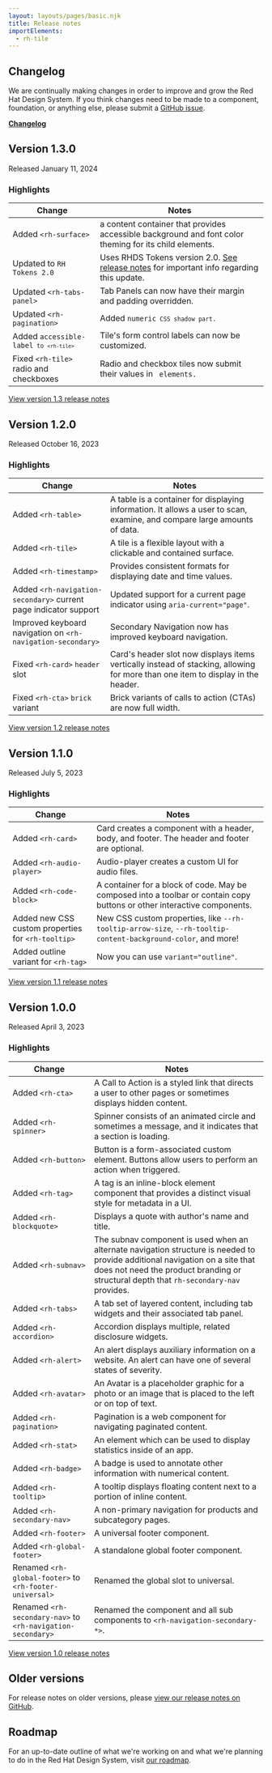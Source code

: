 ```yaml
---
layout: layouts/pages/basic.njk
title: Release notes
importElements:
  - rh-tile
---
```


<link rel="stylesheet" href="{{ '/assets/packages/@rhds/elements/elements/rh-tile/rh-tile-lightdom.css' | url }}">
<link rel="stylesheet" href="{{ '/assets/packages/@rhds/elements/elements/rh-table/rh-table-lightdom.css' | url }}">

<style>
  rh-tile {
    margin-block: var(--rh-space-3xl, 48px);
    max-width: 320px;
  }

  rh-tile [slot="headline"] {
    font-weight: var(--rh-font-weight-heading-bold, 700);
  }

  rh-tile [icon="github"] {
    --pf-icon--size: var(--rh-size-icon-03, 32px);
  }
</style>


## Changelog

We are continually making changes in order to improve and grow the Red Hat Design System. If you think changes need to be made to a component, foundation, or anything else, please submit a [GitHub issue](https://github.com/RedHat-UX/red-hat-design-system/issues).

<rh-tile compact>
  <pf-icon slot="image" set="fab" icon="github" size="lg"></pf-icon>
  <a slot="headline" href="https://github.com/RedHat-UX/red-hat-design-system/releases">Changelog</a>
</rh-tile>

<section>

## Version 1.3.0
Released January 11, 2024

### Highlights

<rh-table>
  <table>
    <thead>
      <tr>
        <th scope="col" data-label="Change">Change</th>
        <th scope="col" data-label="Notes">Notes</th>
      </tr>
    </thead>
    <tbody>
      <tr>
        <td data-label="Change">Added <code>&lt;rh-surface&gt;</code></td>
        <td data-label="Notes">a content container that provides accessible background and font color theming for its child elements.</td>
      </tr>
      <tr>
        <td data-label="Change">Updated to <code>RH Tokens 2.0<code></td>
        <td data-label="Notes">Uses RHDS Tokens version 2.0. <a href="https://github.com/RedHat-UX/red-hat-design-system/releases/tag/v1.3.0">See release notes</a> for important info regarding this update.</td>
      </tr>
      <tr>
        <td data-label="Change">Updated <code>&lt;rh-tabs-panel&gt;</code></td>
        <td data-label="Notes">Tab Panels can now have their margin and padding overridden.</td>
      </tr>
      <tr>
        <td data-label="Change">Updated <code>&lt;rh-pagination&gt;</code></td>
        <td data-label="Notes">Added <code>numeric<code> CSS shadow part.</td>
      </tr>
      <tr>
        <td data-label="Change">Added <code>accessible-label<code> to <code>&lt;rh-tile&gt;</code></td>
        <td data-label="Notes">Tile's form control labels can now be customized.</td>
      </tr>
      <tr>
        <td data-label="Change">Fixed <code>&lt;rh-tile&gt;</code> radio and checkboxes</td>
        <td data-label="Notes">Radio and checkbox tiles now submit their values in <code><form&gt;</code> elements.</td>
      </tr>
    </tbody>
  </table>
</rh-table>

<rh-cta><a href="https://github.com/RedHat-UX/red-hat-design-system/releases/tag/v1.3.0">View version 1.3 release notes</a></rh-cta>

</section>

<section>

## Version 1.2.0
Released October 16, 2023

### Highlights

<rh-table>
  <table>
    <thead>
      <tr>
        <th scope="col" data-label="Change">Change</th>
        <th scope="col" data-label="Notes">Notes</th>
      </tr>
    </thead>
    <tbody>
      <tr>
        <td data-label="Change">Added <code>&lt;rh-table&gt;</code></td>
        <td data-label="Notes">A table is a container for displaying information. It allows a user to scan, examine, and compare large amounts of data.</td>
      </tr>
      <tr>
        <td data-label="Change">Added <code>&lt;rh-tile&gt;</code></td>
        <td data-label="Notes">A tile is a flexible layout with a clickable and contained surface.</td>
      </tr>
      <tr>
        <td data-label="Change">Added <code>&lt;rh-timestamp&gt;</code></td>
        <td data-label="Notes">Provides consistent formats for displaying date and time values.</td>
      </tr>
      <tr>
        <td data-label="Change">Added <code>&lt;rh-navigation-secondary&gt;</code> current page indicator support</td>
        <td data-label="Notes">Updated support for a current page indicator using <code>aria-current="page"</code>.</td>
      </tr>
      <tr>
        <td data-label="Change">Improved keyboard navigation on <code>&lt;rh-navigation-secondary&gt;</code></td>
        <td data-label="Notes">Secondary Navigation now has improved keyboard navigation.</td>
      </tr>
      <tr>
        <td data-label="Change">Fixed <code>&lt;rh-card&gt;</code> <code>header</code> slot</td>
        <td data-label="Notes">Card's header slot now displays items vertically instead of stacking, allowing for more than one item to display in the header.</td>
      </tr>
      <tr>
        <td data-label="Change">Fixed <code>&lt;rh-cta&gt;</code> <code>brick</code> variant</td>
        <td data-label="Notes">Brick variants of calls to action (CTAs) are now full width.</td>
      </tr>
    </tbody>
  </table>
</rh-table>

<rh-cta><a href="https://github.com/RedHat-UX/red-hat-design-system/releases/tag/v1.2.0">View version 1.2 release notes</a></rh-cta>

</section>

<section>

## Version 1.1.0
Released July 5, 2023

### Highlights

<rh-table>
  <table>
    <thead>
      <tr>
        <th scope="col" data-label="Change">Change</th>
        <th scope="col" data-label="Notes">Notes</th>
      </tr>
    </thead>
    <tbody>
      <tr>
        <td data-label="Change">Added <code>&lt;rh-card&gt;</code></td>
        <td data-label="Notes">Card creates a component with a header, body, and footer. The header and footer are optional.</td>
      </tr>
      <tr>
        <td data-label="Change">Added <code>&lt;rh-audio-player&gt;</code></td>
        <td data-label="Notes">Audio-player creates a custom UI for audio files.</td>
      </tr>
      <tr>
        <td data-label="Change">Added <code>&lt;rh-code-block&gt;</code></td>
        <td data-label="Notes">A container for a block of code. May be composed into a toolbar or contain copy buttons or other interactive components.</td>
      </tr>
      <tr>
        <td data-label="Change">Added new CSS custom properties for <code>&lt;rh-tooltip&gt;</code></td>
        <td data-label="Notes">New CSS custom properties, like <code>--rh-tooltip-arrow-size</code>, <code>--rh-tooltip-content-background-color</code>, and more!</td>
      </tr>
      <tr>
        <td data-label="Change">Added outline variant for <code>&lt;rh-tag&gt;</code></td>
        <td data-label="Notes">Now you can use <code>variant="outline"</code>.</td>
      </tr>
    </tbody>
  </table>
</rh-table>

<rh-cta><a href="https://github.com/RedHat-UX/red-hat-design-system/releases/tag/v1.1.0">View version 1.1 release notes</a></rh-cta>

</section>

<section>

## Version 1.0.0
Released April 3, 2023

### Highlights

<rh-table>
  <table>
    <thead>
      <tr>
        <th scope="col" data-label="Change">Change</th>
        <th scope="col" data-label="Notes">Notes</th>
      </tr>
    </thead>
    <tbody>
      <tr>
        <td data-label="Change">Added <code>&lt;rh-cta&gt;</code></td>
        <td data-label="Notes">A Call to Action is a styled link that directs a user to other pages or sometimes displays hidden content.</td>
      </tr>
      <tr>
        <td data-label="Change">Added <code>&lt;rh-spinner&gt;</code></td>
        <td data-label="Notes">Spinner consists of an animated circle and sometimes a message, and it indicates that a section is loading.</td>
      </tr>
      <tr>
        <td data-label="Change">Added <code>&lt;rh-button&gt;</code></td>
        <td data-label="Notes">Button is a form-associated custom element. Buttons allow users to perform an action when triggered.</td>
      </tr>
      <tr>
        <td data-label="Change">Added <code>&lt;rh-tag&gt;</code></td>
        <td data-label="Notes">A tag is an inline-block element component that provides a distinct visual style for metadata in a UI.</td>
      </tr>
      <tr>
        <td data-label="Change">Added <code>&lt;rh-blockquote&gt;</code></td>
        <td data-label="Notes">Displays a quote with author's name and title.</td>
      </tr>
      <tr>
        <td data-label="Change">Added <code>&lt;rh-subnav&gt;</code></td>
        <td data-label="Notes">The subnav component is used when an alternate navigation structure is needed to provide additional navigation on a site that does not need the product branding or structural depth that <code>rh-secondary-nav</code> provides.</td>
      </tr>
      <tr>
        <td data-label="Change">Added <code>&lt;rh-tabs&gt;</code></td>
        <td data-label="Notes">A tab set of layered content, including tab widgets and their associated tab panel.</td>
      </tr>
      <tr>
        <td data-label="Change">Added <code>&lt;rh-accordion&gt;</code></td>
        <td data-label="Notes">Accordion displays multiple, related disclosure widgets.</td>
      </tr>
      <tr>
        <td data-label="Change">Added <code>&lt;rh-alert&gt;</code></td>
        <td data-label="Notes">An alert displays auxiliary information on a website. An alert can have one of several states of severity.</td>
      </tr>
      <tr>
        <td data-label="Change">Added <code>&lt;rh-avatar&gt;</code></td>
        <td data-label="Notes">An Avatar is a placeholder graphic for a photo or an image that is placed to the left or on top of text.</td>
      </tr>
      <tr>
        <td data-label="Change">Added <code>&lt;rh-pagination&gt;</code></td>
        <td data-label="Notes">Pagination is a web component for navigating paginated content.</td>
      </tr>
      <tr>
        <td data-label="Change">Added <code>&lt;rh-stat&gt;</code></td>
        <td data-label="Notes">An element which can be used to display statistics inside of an app.</td>
      </tr>
      <tr>
        <td data-label="Change">Added <code>&lt;rh-badge&gt;</code></td>
        <td data-label="Notes">A badge is used to annotate other information with numerical content.</td>
      </tr>
      <tr>
        <td data-label="Change">Added <code>&lt;rh-tooltip&gt;</code></td>
        <td data-label="Notes">A tooltip displays floating content next to a portion of inline content.</td>
      </tr>
      <tr>
        <td data-label="Change">Added <code>&lt;rh-secondary-nav&gt;</code></td>
        <td data-label="Notes">A non-primary navigation for products and subcategory pages.</td>
      </tr>
      <tr>
        <td data-label="Change">Added <code>&lt;rh-footer&gt;</code></td>
        <td data-label="Notes">A universal footer component.</td>
      </tr>
      <tr>
        <td data-label="Change">Added <code>&lt;rh-global-footer&gt;</code></td>
        <td data-label="Notes">A standalone global footer component.</td>
      </tr>
      <tr>
        <td data-label="Change">Renamed <code>&lt;rh-global-footer&gt;</code> to <code>&lt;rh-footer-universal&gt;</code></td>
        <td data-label="Notes">Renamed the global slot to universal.</td>
      </tr>
      <tr>
        <td data-label="Change">Renamed <code>&lt;rh-secondary-nav&gt;</code> to <code>&lt;rh-navigation-secondary&gt;</code></td>
        <td data-label="Notes">Renamed the component and all sub components to <code>&lt;rh-navigation-secondary-*&gt;</code>.</td>
      </tr>
    </tbody>
  </table>
</rh-table>


<rh-cta><a href="https://github.com/RedHat-UX/red-hat-design-system/releases/tag/v1.0.0">View version 1.0 release notes</a></rh-cta>

</section>

<section>

## Older versions

For release notes on older versions, please [view our release notes on GitHub](https://github.com/RedHat-UX/red-hat-design-system/releases).

</section>

<uxdot-feedback>
  <h2>Roadmap</h2>
  <p>For an up-to-date outline of what we're working on and what we're planning to do in the Red Hat Design System, visit <a href="/about/roadmap">our roadmap</a>.</p>
</uxdot-feedback>

